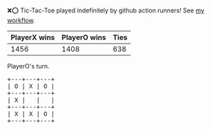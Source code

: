 :x::o: Tic-Tac-Toe played indefinitely by github action runners! See [my workflow](.github/workflows/play.yaml).

|PlayerX wins|PlayerO wins|Ties|
|-|-|-|
|1456|1408|638|

PlayerO's turn.

<pre>
+---+---+---+
| O | X | O |
+---+---+---+
| X |   |   |
+---+---+---+
| X | X | O |
+---+---+---+
</pre>